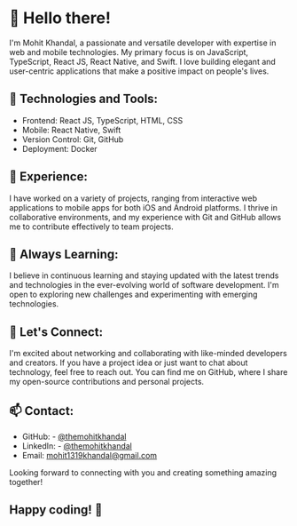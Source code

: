 # 👋 Hello there!

I'm Mohit Khandal, a passionate and versatile developer with expertise in web and mobile technologies. My primary focus is on JavaScript, TypeScript, React JS, React Native, and Swift. I love building elegant and user-centric applications that make a positive impact on people's lives.

## 🚀 Technologies and Tools:
- Frontend: React JS, TypeScript, HTML, CSS
- Mobile: React Native, Swift
- Version Control: Git, GitHub
- Deployment: Docker

## 💼 Experience:
I have worked on a variety of projects, ranging from interactive web applications to mobile apps for both iOS and Android platforms. I thrive in collaborative environments, and my experience with Git and GitHub allows me to contribute effectively to team projects.

## 🌱 Always Learning:
I believe in continuous learning and staying updated with the latest trends and technologies in the ever-evolving world of software development. I'm open to exploring new challenges and experimenting with emerging technologies.

## 🤝 Let's Connect:
I'm excited about networking and collaborating with like-minded developers and creators. If you have a project idea or just want to chat about technology, feel free to reach out. You can find me on GitHub, where I share my open-source contributions and personal projects.

## 📫 Contact:
- GitHub: - [@themohitkhandal](https://www.github.com/themohitkhandal)
- LinkedIn: - [@themohitkhandal](https://www.linkedin.com/in/themohitkhandal/)
- Email: mohit1319khandal@gmail.com

Looking forward to connecting with you and creating something amazing together!

## Happy coding! 🚀

